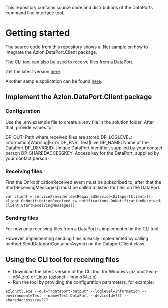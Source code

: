 This repository contains source code and distributions of the DataPorts command line interface tool.

# Getting started
The source code from this repository shows a .Net sample on how to integrate the Azlon.DataPort.Client package.

The CLI tool can also be used to receive files from a DataPort.

Get the latest version [here](https://github.com/Azlon-io/dataport-cli/tags).

Another sample application can be found [here](https://github.com/Azlon-io/DataPorts).

## Implement the Azlon.DataPort.Client package
### Configuration
Use the .env.example file to create a .env file in the solution folder. After that, provide values for 

DP_OUT: Path where received files are stored
DP_LOGLEVEL: Information|Warning|Error
DP_ENV: Test|Live
DP_NAME: Name of the DataPort
DP_DEVICEID: Unique DataPort identifier, supplied by your contact person
DP_SHAREDACCESSKEY: Access key for the DataPort, supplied by your contact person

### Receiving files
First the OnNotificationReceived event must be subscribed to, after that the StartReceivingMessages() must be called to listen for files on the DataPort.
```
var client = serviceProvider.GetRequiredService<DataportClient>();
client.OnNotificationReceived += notifications.OnNotificationReceived;
client.StartReceivingMessages(); 
```

### Sending files
For now only receiving files from a DataPort is implemented in the CLI tool.

However, implementing sending files is easily implemented by calling method SendDataportContainerAsync() on the DataportClient class.

## Using the CLI tool for receiving files
- Download the latest version of the CLI tool for Windows (azlonctl-win-x64.zip) or Linux (azlonctl-linux-x64.zip)
- Run the tool by providing the configuration parameters, for example:
```
azlonctl.exe --out="/dataport-output" --loglevel=Information --environment=Test --name=Test DataPort --deviceId=??? --sharedaccesskey=???
```
